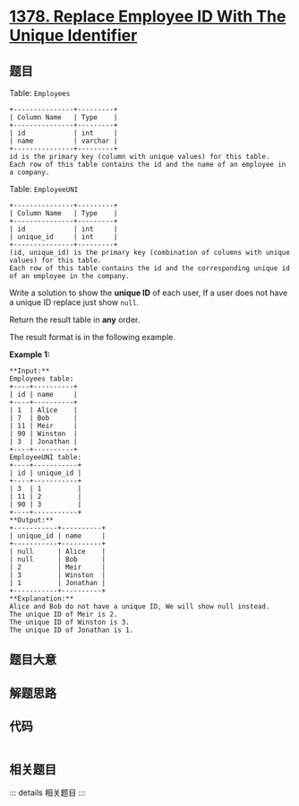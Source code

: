 # [1378. Replace Employee ID With The Unique Identifier](https://leetcode.com/problems/replace-employee-id-with-the-unique-identifier)

## 题目

Table: `Employees`

    
    
    +---------------+---------+
    | Column Name   | Type    |
    +---------------+---------+
    | id            | int     |
    | name          | varchar |
    +---------------+---------+
    id is the primary key (column with unique values) for this table.
    Each row of this table contains the id and the name of an employee in a company.
    



Table: `EmployeeUNI`

    
    
    +---------------+---------+
    | Column Name   | Type    |
    +---------------+---------+
    | id            | int     |
    | unique_id     | int     |
    +---------------+---------+
    (id, unique_id) is the primary key (combination of columns with unique values) for this table.
    Each row of this table contains the id and the corresponding unique id of an employee in the company.
    



Write a solution to show the **unique ID** of each user, If a user does not
have a unique ID replace just show `null`.

Return the result table in **any** order.

The result format is in the following example.



**Example 1:**

    
    
    **Input:** 
    Employees table:
    +----+----------+
    | id | name     |
    +----+----------+
    | 1  | Alice    |
    | 7  | Bob      |
    | 11 | Meir     |
    | 90 | Winston  |
    | 3  | Jonathan |
    +----+----------+
    EmployeeUNI table:
    +----+-----------+
    | id | unique_id |
    +----+-----------+
    | 3  | 1         |
    | 11 | 2         |
    | 90 | 3         |
    +----+-----------+
    **Output:** 
    +-----------+----------+
    | unique_id | name     |
    +-----------+----------+
    | null      | Alice    |
    | null      | Bob      |
    | 2         | Meir     |
    | 3         | Winston  |
    | 1         | Jonathan |
    +-----------+----------+
    **Explanation:** 
    Alice and Bob do not have a unique ID, We will show null instead.
    The unique ID of Meir is 2.
    The unique ID of Winston is 3.
    The unique ID of Jonathan is 1.
    


## 题目大意

## 解题思路

## 代码

```javascript

```

## 相关题目

::: details 相关题目
:::
